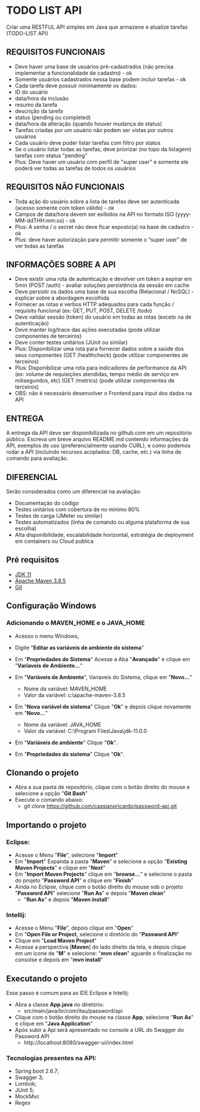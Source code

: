 # TODO LIST API

Criar uma RESTFUL API simples em Java que armazene e atualize tarefas (TODO-LIST API)

## REQUISITOS FUNCIONAIS

- Deve haver uma base de usuários pré-cadastrados (não precisa implementar a funcionalidade de cadastro) - ok
- Somente usuários cadastrados nessa base podem incluir tarefas - ok
- Cada tarefa deve possuir minimamente os dados:
 - ID do usuário
 - data/hora da inclusão
 - resumo da tarefa
 - descrição da tarefa
 - status (pending ou completed)
 - data/hora da alteração (quando houver mudança de status)
- Tarefas criadas por um usuário não podem ser vistas por outros usuários
- Cada usuário deve poder listar tarefas com filtro por status
- Se o usuário listar todas as tarefas, deve priorizar (no topo da listagem) tarefas com status "pending"
- Plus: Deve haver um usuário com perfil de "super user" e somente ele poderá ver todas as tarefas de todos os usuários

## REQUISITOS NÃO FUNCIONAIS

- Toda ação do usuário sobre a lista de tarefas deve ser autenticada (acesso somente com token válido) - ok
- Campos de data/hora devem ser exibidos na API no formato ISO (yyyy-MM-ddTHH:mm:ss) - ok
- Plus: A senha / o secret não deve ficar exposto(a) na base de cadastro - ok
- Plus: deve haver autorização para permitir somente o “super user” de ver todas as tarefas
 
## INFORMAÇÕES SOBRE A API

- Deve existir uma rota de autenticação e devolver um token a expirar em 5min (POST /auth) - avaliar soluções persistência da sessão em cache
- Deve persistir os dados uma base de sua escolha (Relacional / NoSQL) - explicar sobre a abordagem escolhida
- Fornecer as rotas e verbos HTTP adequados para cada função / requisito funcional (ex: GET, PUT, POST, DELETE /todo)
- Deve validar sessão (token) do usuário em todas as rotas (exceto na de autenticação)
- Deve manter log/trace das ações executadas (pode utilizar componentes de terceiros)
- Deve conter testes unitários (JUnit ou similar)
- Plus: Disponibilizar uma rota para fornecer dados sobre a saúde dos seus componentes (GET /healthcheck) (pode utilizar componentes de terceiros)
- Plus: Disponibilizar uma rota para indicadores de performance da API (ex: volume de requisições atendidas, tempo médio de serviço em milisegundos, etc) (GET /metrics) (pode utilizar componentes de terceiros)
- OBS: não é necessário desenvolver o Frontend para input dos dados na API

## ENTREGA

A entrega da API deve ser disponibilizada no github.com em um repositório público. Escreva um breve arquivo README.md contendo informações da API, exemplos de uso (preferencialmente usando CURL), e como podemos rodar a API (incluindo recursos acoplados: DB, cache, etc.) via linha de comando para avaliação.

## DIFERENCIAL

Serão considerados como um diferencial na avaliação:

- Documentação do código
- Testes unitários com cobertura de no mínimo 80%
- Testes de carga (JMeter ou similar)
- Testes automatizados (linha de comando ou alguma plataforma de sua escolha)
- Alta disponibilidade, escalabilidade horizontal, estratégia de deployment em containers ou Cloud publica

## Pré requisitos

- [JDK 11](https://www.oracle.com/java/technologies/javase-jdk11-downloads.html)
- [Apache Maven 3.8.5](https://dlcdn.apache.org/maven/maven-3/3.8.5/binaries/)
- [Git](https://git-scm.com/downloads)

## Configuração Windows

### Adicionando o MAVEN_HOME e o JAVA_HOME
- Acesso o menu Windows,
- Digite "**Editar as variáveis de ambiente do sistema**"
- Em "**Propriedades do Sistema**" Acesse a Aba "**Avançado**" e clique em "**Variaveis de Ambiente...**"
- Em "**Variáveis de Ambiente**", Variaveis do Sistema, clique em "**Novo...**"
  - Nome da variável: MAVEN_HOME
  - Valor da variável: c:\apache-maven-3.8.5

- Em "**Nova variável de sistema**" Clique "**Ok**" e depois clique novamente em "**Novo...**"

  - Nome da variável: JAVA_HOME
  - Valor da variável: C:\Program Files\Java\jdk-11.0.0
- Em "**Variáveis de ambiente**" Clique "**Ok**".
- Em "**Propriedades do sistema**" Clique "**Ok**".


## Clonando o projeto

- Abra a sua pasta de repositório, clique com o botão direito do mouse e selecione a opção "**Git Bash**"
- Execute o comando abaixo:
  - git clone https://github.com/cassianoricardo/password-api.git


## Importando o projeto

### Eclipse:

- Acesse o Menu "**File**", selecione "**Import**"
- Em "**Import**" Expanda a pasta "**Maven**" e selecione a opção "**Existing Maven Projects**" e clique em "**Next**"
- Em "**Import Maven Projects**" clique em "**browse...**" e selecione o pasta do projeto "**Password API**" e clique em "**Finish**"
- Ainda no Eclipse, clique com o botão direito do mouse sob o projeto "**Password API**" selecione "**Run As**" e depois "**Maven clean**"
  - "**Run As**" e depois "**Maven install**"

### Intellij:

- Acesse o Menu "**File**", depois clique em "**Open**"
- Em "**Open File or Project**, selecione o diretório do "**Password API**"
- Clique em "**Load Maven Project**"
- Acesse a perspectiva [**Maven**] do lado direito da tela, e depois clique em um icone de "**M**" e selecione: "**mvn clean**" aguarde o finalização no consolse e depois em "**mvn install**"

## Executando o projeto

Esse passo é comum para as IDE Eclipse e Intellij:

- Abra a classe **App.java** no diretório:
  - src/main/java/br/com/itau/password/api
- Clique com o botão direito do mouse na classe **App**, selecione "**Run As**" e clique em "**Java Application**"
- Após subir a Api será apresentado no console a URL do Swagger do Password API
  - http://localhost:8080/swagger-ui/index.html

### Tecnologias presentes na API:

- Spring boot 2.6.7;
- Swagger 3;
- Lombok;
- JUnit 5;
- MockMvc
- Regex